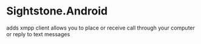 # Sightstone.Android
adds xmpp client allows you to place or receive call through your computer or reply to text messages
